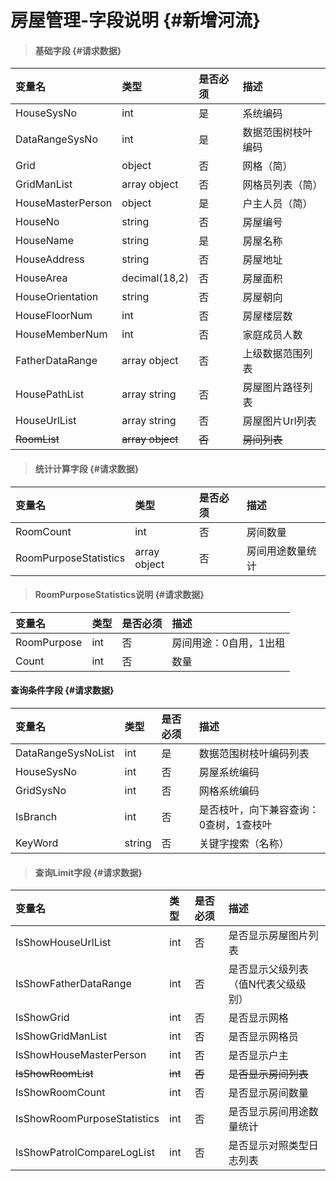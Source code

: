# 房屋管理-字段说明 {#新增河流}

> #### 基础字段 {#请求数据}

| 变量名 | 类型 | 是否必须 | 描述 |
| :--- | :--- | :--- | :--- |
| HouseSysNo | int | 是 | 系统编码 |
| DataRangeSysNo | int | 是 | 数据范围树枝叶编码 |
| Grid | object | 否 | 网格（简） |
| GridManList | array object | 否 | 网格员列表（简） |
| HouseMasterPerson | object | 是 | 户主人员（简） |
| HouseNo | string | 否 | 房屋编号 |
| HouseName | string | 是 | 房屋名称 |
| HouseAddress | string | 否 | 房屋地址 |
| HouseArea | decimal\(18,2\) | 否 | 房屋面积 |
| HouseOrientation | string | 否 | 房屋朝向 |
| HouseFloorNum | int | 否 | 房屋楼层数 |
| HouseMemberNum | int | 否 | 家庭成员人数 |
| FatherDataRange | array object | 否 | 上级数据范围列表 |
| HousePathList | array string | 否 | 房屋图片路径列表 |
| HouseUrlList | array string | 否 | 房屋图片Url列表 |
| ~~RoomList~~ | ~~array object~~ | ~~否~~ | ~~房间列表~~ |

> #### 统计计算字段 {#请求数据}

| 变量名 | 类型 | 是否必须 | 描述 |
| :--- | :--- | :--- | :--- |
| RoomCount | int | 否 | 房间数量 |
| RoomPurposeStatistics | array object | 否 | 房间用途数量统计 |

> #### RoomPurposeStatistics说明 {#请求数据}

| 变量名 | 类型 | 是否必须 | 描述 |
| :--- | :--- | :--- | :--- |
| RoomPurpose | int | 否 | 房间用途：0自用，1出租 |
| Count | int | 否 | 数量 |

#### 查询条件字段 {#请求数据}

| 变量名 | 类型 | 是否必须 | 描述 |
| :--- | :--- | :--- | :--- |
| DataRangeSysNoList | int | 是 | 数据范围树枝叶编码列表 |
| HouseSysNo | int | 否 | 房屋系统编码 |
| GridSysNo | int | 否 | 网格系统编码 |
| IsBranch | int | 否 | 是否枝叶，向下兼容查询：0查树，1查枝叶 |
| KeyWord | string | 否 | 关键字搜索（名称） |

> #### 查询Limit字段 {#请求数据}

| 变量名 | 类型 | 是否必须 | 描述 |
| :--- | :--- | :--- | :--- |
| IsShowHouseUrlList | int | 否 | 是否显示房屋图片列表 |
| IsShowFatherDataRange | int | 否 | 是否显示父级列表（值N代表父级级别） |
| IsShowGrid | int | 否 | 是否显示网格 |
| IsShowGridManList | int | 否 | 是否显示网格员 |
| IsShowHouseMasterPerson | int | 否 | 是否显示户主 |
| ~~IsShowRoomList~~ | ~~int~~ | ~~否~~ | ~~是否显示房间列表~~ |
| IsShowRoomCount | int | 否 | 是否显示房间数量 |
| IsShowRoomPurposeStatistics | int | 否 | 是否显示房间用途数量统计 |
| IsShowPatrolCompareLogList | int | 否 | 是否显示对照类型日志列表 |



